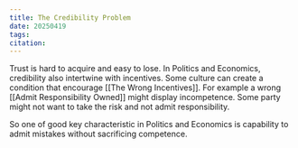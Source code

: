 ```yaml
---
title: The Credibility Problem
date: 20250419
tags: 
citation:
---
```

Trust is hard to acquire and easy to lose. In Politics and Economics, credibility also intertwine with incentives. Some culture can create a condition that encourage [[The Wrong Incentives]]. For example a wrong [[Admit Responsibility Owned]] might display incompetence. Some party might not want to take the risk and not admit responsibility.

So one of good key characteristic in Politics and Economics is capability to admit mistakes without sacrificing competence.